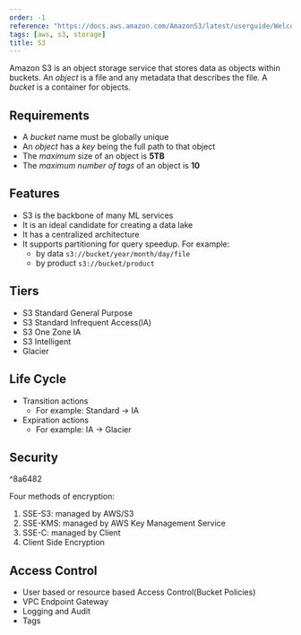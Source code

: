 ```yaml
---
order: -1
reference: "https://docs.aws.amazon.com/AmazonS3/latest/userguide/Welcome.html"
tags: [aws, s3, storage]
title: S3
---
```


Amazon S3 is an object storage service that stores data as objects within buckets. An _object_ is a file and any metadata that describes the file. A _bucket_ is a container for objects.

## Requirements

- A *bucket* name must be globally unique
- An *object* has a *key* being the full path to that object
- The *maximum* size of an object is **5TB**
- The *maximum number of tags* of an object is **10**

## Features

- S3 is the backbone of many ML services
- It is an ideal candidate for creating a data lake
- It has a centralized architecture
- It supports partitioning for query speedup. For example:
	- by data `s3://bucket/year/month/day/file`
	- by product `s3://bucket/product`

## Tiers

- S3 Standard General Purpose
- S3 Standard Infrequent Access(IA)
- S3 One Zone IA
- S3 Intelligent
- Glacier

## Life Cycle

- Transition actions
	- For example: Standard -> IA
- Expiration actions
	- For example: IA -> Glacier

## Security

^8a6482

Four methods of encryption:
1. SSE-S3: managed by AWS/S3
2. SSE-KMS: managed by AWS Key Management Service
3. SSE-C: managed by Client
4. Client Side Encryption

## Access Control

- User based or resource based Access Control(Bucket Policies)
- VPC Endpoint Gateway
- Logging and Audit
- Tags